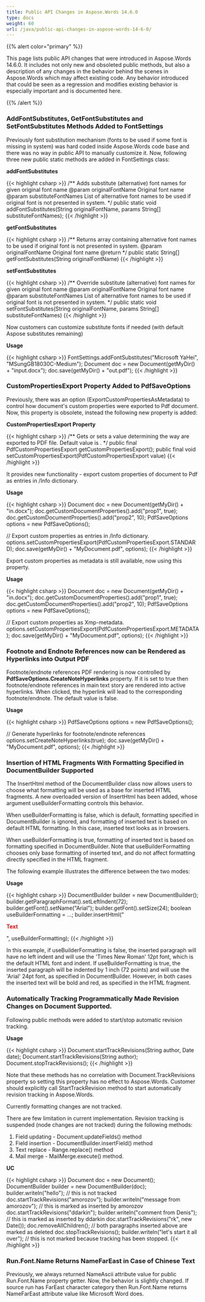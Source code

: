 ```yaml
---
title: Public API Changes in Aspose.Words 14.6.0
type: docs
weight: 60
url: /java/public-api-changes-in-aspose-words-14-6-0/
---
```


{{% alert color="primary" %}} 

This page lists public API changes that were introduced in Aspose.Words 14.6.0. It includes not only new and obsoleted public methods, but also a description of any changes in the behavior behind the scenes in Aspose.Words which may affect existing code. Any behavior introduced that could be seen as a regression and modifies existing behavior is especially important and is documented here.

{{% /alert %}} 

### **AddFontSubstitutes, GetFontSubstitutes and SetFontSubstitutes Methods Added to FontSettings**

Previously font substitution mechanism (fonts to be used if some font is missing in system) was hard coded inside Aspose.Words code base and there was no way in public API to manually customize it. Now, following three new public static methods are added in FontSettings class:

**addFontSubstitutes**

{{< highlight csharp >}}
/** 
 Adds substitute (alternative) font names for given original font name
 @param originalFontName Original font name
 @param substituteFontNames List of alternative font names to be used if original font is not presented in system.
*/
public static void addFontSubstitutes(String originalFontName, params String[] substituteFontNames);
{{< /highlight >}}

**getFontSubstitutes**

{{< highlight csharp >}}
/** 
 Returns array containing alternative font names to be used if original font is not presented in system.
 @param originalFontName Original font name
 @return 
*/
public static String[] getFontSubstitutes(String originalFontName)
{{< /highlight >}}

**setFontSubstitutes**

{{< highlight csharp >}}
/** 
 Override substitute (alternative) font names for given original font name
 @param originalFontName Original font name
 @param substituteFontNames List of alternative font names to be used if original font is not presented in system.
*/
public static void setFontSubstitutes(String originalFontName, params String[] substituteFontNames)
{{< /highlight >}}

Now customers can customize substitute fonts if needed (with default Aspose substitutes remaining)

**Usage**

{{< highlight csharp >}}
FontSettings.addFontSubstitutes("Microsoft YaHei", "MSungGB18030C-Medium");
Document doc = new Document(getMyDir() + "input.docx");
doc.save(getMyDir() + "out.pdf");
{{< /highlight >}}

### **CustomPropertiesExport Property Added to PdfSaveOptions**

Previously, there was an option (ExportCustomPropertiesAsMetadata) to control how document's custom properties were exported to Pdf document. Now, this property is obsolete, instead the following new property is added:

**CustomPropertiesExport Property**

{{< highlight csharp >}}
/** 
 Gets or sets a value determining the way <see cref="Document.CustomDocumentProperties"/> are exported to PDF file.
 Default value is <see cref="PdfCustomPropertiesExport.None"/>.
*/
public final PdfCustomPropertiesExport getCustomPropertiesExport();
public final void setCustomPropertiesExport(PdfCustomPropertiesExport value)
{{< /highlight >}}

It provides new functionality - export custom properties of document to Pdf as entries in /Info dictionary.

**Usage**

{{< highlight csharp >}}
Document doc = new Document(getMyDir() + "in.docx");
doc.getCustomDocumentProperties().add("prop1", true);
doc.getCustomDocumentProperties().add("prop2", 10);
PdfSaveOptions options = new PdfSaveOptions();

// Export custom properties as entries in /Info dictionary.
options.setCustomPropertiesExport(PdfCustomPropertiesExport.STANDARD);
doc.save(getMyDir() + "MyDocument.pdf", options);
{{< /highlight >}}

Export custom properties as metadata is still available, now using this property.

**Usage**

{{< highlight csharp >}}
Document doc = new Document(getMyDir() + "in.docx");
doc.getCustomDocumentProperties().add("prop1", true);
doc.getCustomDocumentProperties().add("prop2", 10);
PdfSaveOptions options = new PdfSaveOptions();

// Export custom properties as Xmp-metadata.
options.setCustomPropertiesExport(PdfCustomPropertiesExport.METADATA);
doc.save(getMyDir() + "MyDocument.pdf", options);
{{< /highlight >}}

### **Footnote and Endnote References now can be Rendered as Hyperlinks into Output PDF**

Footnote/endnote references PDF rendering is now controlled by **PdfSaveOptions.CreateNoteHyperlinks** property. If it is set to true then footnote/endnote references in main text story are rendered into active hyperlinks. When clicked, the hyperlink will lead to the corresponding footnote/endnote. The default value is false.

**Usage**

{{< highlight csharp >}}
PdfSaveOptions options = new PdfSaveOptions();

// Generate hyperlinks for footnote/endnote references
options.setCreateNoteHyperlinks(true);
doc.save(getMyDir() + "MyDocument.pdf", options);
{{< /highlight >}}

### **Insertion of HTML Fragments With Formatting Specified in DocumentBuilder Supported**

The InsertHtml method of the DocumentBuilder class now allows users to choose what formatting will be used as a base for inserted HTML fragments. A new overloaded version of InsertHtml has been added, whose argument useBuilderFormatting controls this behavior.

When useBuilderFormatting is false, which is default, formatting specified in DocumentBuilder is ignored, and formatting of inserted text is based on default HTML formatting. In this case, inserted text looks as in browsers.

When useBuilderFormatting is true, formatting of inserted text is based on formatting specified in DocumentBuilder. Note that useBuilderFormatting chooses only base formatting of inserted text, and do not affect formatting directly specified in the HTML fragment.

The following example illustrates the difference between the two modes:

**Usage**

{{< highlight csharp >}}
DocumentBuilder builder = new DocumentBuilder();
builder.getParagraphFormat().setLeftIndent(72);
builder.getFont().setName("Arial");
builder.getFont().setSize(24);
boolean useBuilderFormatting = ...;
builder.insertHtml("<p style='color:red'><b>Text</b></p>", useBuilderFormatting);
{{< /highlight >}}

In this example, if useBuilderFormatting is false, the inserted paragraph will have no left indent and will use the 'Times New Roman' 12pt font, which is the default HTML font and indent. If useBuilderFormatting is true, the inserted paragraph will be indented by 1 inch (72 points) and will use the 'Arial' 24pt font, as specified in DocumentBuilder. However, in both cases the inserted text will be bold and red, as specified in the HTML fragment.

### **Automatically Tracking Programmatically Made Revision Changes on Document Supported.**

Following public methods were added to start/stop automatic revision tracking. 

**Usage**

{{< highlight csharp >}}
Document.startTrackRevisions(String author, Date date);
Document.startTrackRevisions(String author);
Document.stopTrackRevisions();
{{< /highlight >}}

Note that these methods has no correlation with Document.TrackRevisions property so setting this property has no effect to Aspose.Words. Customer should explicitly call StartTrackRevision method to start automatically revision tracking in Aspose.Words.

Currently formatting changes are not tracked.

There are few limitation in current implementation. Revision tracking is suspended (node changes are not tracked) during the following methods:

1. Field updating - Document.updateFields() method
1. Field insertion - DocumentBuilder.insertField() method
1. Text replace - Range.replace() method
1. Mail merge - MailMerge.execute() method.

**UC**

{{< highlight csharp >}}
Document doc = new Document();
DocumentBuilder builder = new DocumentBuilder(doc);
builder.writeln("hello");
                    // this is not tracked
doc.startTrackRevisions("amorozov");
builder.writeln("message from amorozov");
    // this is marked as inserted by amorozov
doc.startTrackRevisions("ddarkin");
builder.writeln("comment from Denis");
       // this is marked as inserted by ddarkin
doc.startTrackRevisions("rk", new Date());
doc.removeAllChildren();
                     // both paragraphs inserted above are marked as deleted
doc.stopTrackRevisions();
builder.writeln("let's start it all over");
  // this is not marked because tracking has been stopped.
{{< /highlight >}}

### **Run.Font.Name Returns NameFarEast in Case of Chinese Text**

Previously, we always returned NameAscii attribute value for public Run.Font.Name property getter. Now, the behavior is slightly changed. If source run has FarEast character category then Run.Font.Name returns NameFarEast attribute value like Microsoft Word does.
